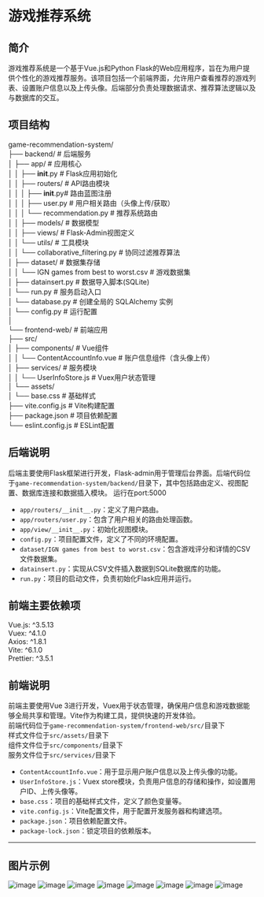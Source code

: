 # 游戏推荐系统

## 简介
游戏推荐系统是一个基于Vue.js和Python Flask的Web应用程序，旨在为用户提供个性化的游戏推荐服务。该项目包括一个前端界面，允许用户查看推荐的游戏列表、设置账户信息以及上传头像。后端部分负责处理数据请求、推荐算法逻辑以及与数据库的交互。

## 项目结构
game-recommendation-system/  
├── backend/                 # 后端服务  
│   ├── app/                # 应用核心  
│   │   ├── __init__.py     # Flask应用初始化  
│   │   ├── routers/        # API路由模块  
│   │   │   ├── __init__.py# 路由蓝图注册  
│   │   │   ├── user.py     # 用户相关路由（头像上传/获取）  
│   │   │   └── recommendation.py # 推荐系统路由  
│   │   ├── models/         # 数据模型   
│   │   ├── views/         # Flask-Admin视图定义  
│   │   └── utils/         # 工具模块  
│   │       └── collaborative_filtering.py # 协同过滤推荐算法  
│   ├── dataset/            # 数据集存储  
│   │   └── IGN games from best to worst.csv # 游戏数据集  
│   ├── datainsert.py       # 数据导入脚本(SQLite)  
│   └── run.py              # 服务启动入口  
│   └── database.py         # 创建全局的 SQLAlchemy 实例  
│   └── config.py           # 运行配置  
│  
└── frontend-web/           # 前端应用  
    ├── src/  
    │   ├── components/     # Vue组件  
    │   │   └── ContentAccountInfo.vue # 账户信息组件（含头像上传）  
    │   ├── services/       # 服务模块  
    │   │   └── UserInfoStore.js # Vuex用户状态管理  
    │   └── assets/  
    │       └── base.css    # 基础样式  
    ├── vite.config.js      # Vite构建配置  
    ├── package.json        # 项目依赖配置  
    └── eslint.config.js    # ESLint配置   

## 后端说明

后端主要使用Flask框架进行开发，Flask-admin用于管理后台界面。后端代码位于`game-recommendation-system/backend/`目录下，其中包括路由定义、视图配置、数据库连接和数据插入模块。
运行在port:5000

- `app/routers/__init__.py`：定义了用户路由。
- `app/routers/user.py`：包含了用户相关的路由处理函数。
- `app/view/__init__.py`：初始化视图模块。
- `config.py`：项目配置文件，定义了不同的环境配置。
- `dataset/IGN games from best to worst.csv`：包含游戏评分和详情的CSV文件数据集。
- `datainsert.py`：实现从CSV文件插入数据到SQLite数据库的功能。
- `run.py`：项目的启动文件，负责初始化Flask应用并运行。




## 前端主要依赖项
Vue.js: ^3.5.13  
Vuex: ^4.1.0  
Axios: ^1.8.1  
Vite: ^6.1.0  
Prettier: ^3.5.1  

## 前端说明

前端主要使用Vue 3进行开发，Vuex用于状态管理，确保用户信息和游戏数据能够全局共享和管理。Vite作为构建工具，提供快速的开发体验。  
前端代码位于`game-recommendation-system/frontend-web/src/`目录下  
样式文件位于`src/assets/`目录下  
组件文件位于`src/components/`目录下  
服务文件位于`src/services/`目录下  

- `ContentAccountInfo.vue`：用于显示用户账户信息以及上传头像的功能。
- `UserInfoStore.js`：Vuex store模块，负责用户信息的存储和操作，如设置用户ID、上传头像等。
- `base.css`：项目的基础样式文件，定义了颜色变量等。
- `vite.config.js`：Vite配置文件，用于配置开发服务器和构建选项。
- `package.json`：项目依赖配置文件。
- `package-lock.json`：锁定项目的依赖版本。

---

## 图片示例
![image](README_IMG\1.png)
![image](README_IMG\2.png)
![image](README_IMG\3.png)
![image](README_IMG\4.png)
![image](README_IMG\5.png)
![image](README_IMG\6.png)
![image](README_IMG\7.png)
![image](README_IMG\8.png)

